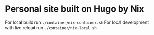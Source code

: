 # Personal site built on Hugo by Nix
For local build run `./container/nix-container.sh`
For local development with live reload run `./container/nix-local.sh`
